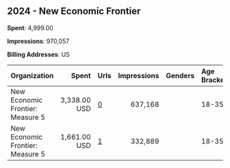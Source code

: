 ## 2024 - New Economic Frontier 
**Spent**: 4,999.00

**Impressions**: 970,057

**Billing Addresses**: US

|Organization|Spent|Urls|Impressions|Genders|Age Brackets|Country Codes|
|:---|---:|:---|---:|:---|:---|:---|
|New Economic Frontier: Measure 5|3,338.00 USD|[0](https://www.snap.com/political-ads/asset/3e1bc383722aced19c1425e26cc4b09688aa940919a78d51919d25e4582745ce?mediaType=mp4)|637,168||18-35|united states|
|New Economic Frontier: Measure 5|1,661.00 USD|[1](https://www.snap.com/political-ads/asset/69b73fdeb69e29ce4c707cbc3e35642822191ee7247dd50d1a16b2bbb504a1ed?mediaType=png)|332,889||18-35|united states|
